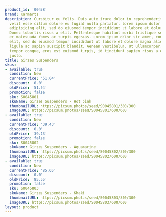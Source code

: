 ```yaml
---
product_id: '00458'
brand: Karmarts
description: Curabitur eu felis. Duis aute irure dolor in reprehenderit in voluptate
  velit esse cillum dolore eu fugiat nulla pariatur. Lorem ipsum dolor sit amet, consectetur
  adipisicing elit, sed do eiusmod tempor incididunt ut labore et dolore magna aliqua.
  Donec lobortis risus a elit. Pellentesque habitant morbi tristique senectus et netus
  et malesuada fames ac turpis egestas. Lorem ipsum dolor sit amet, consectetur adipisicing
  elit, sed do eiusmod tempor incididunt ut labore et dolore magna aliqua. Proin eu
  ligula ac sapien suscipit blandit. Aenean vestibulum. Ut ullamcorper, ligula eu
  tempor congue, eros est euismod turpis, id tincidunt sapien risus a quam. Proin
  justo.
title: Girzes Suspenders
skus:
- available: true
  condition: New
  currentPrice: '51.04'
  discount: '0.0'
  oldPrice: '51.04'
  promotion: false
  sku: S0045801
  skuName: Girzes Suspenders - Hot pink
  thumbnailURL: https://picsum.photos/seed/S0045801/300/300
  imageURL: https://picsum.photos/seed/S0045801/600/600
- available: true
  condition: New
  currentPrice: '39.43'
  discount: '0.0'
  oldPrice: '39.43'
  promotion: false
  sku: S0045802
  skuName: Girzes Suspenders - Aquamarine
  thumbnailURL: https://picsum.photos/seed/S0045802/300/300
  imageURL: https://picsum.photos/seed/S0045802/600/600
- available: true
  condition: New
  currentPrice: '85.65'
  discount: '0.0'
  oldPrice: '85.65'
  promotion: false
  sku: S0045803
  skuName: Girzes Suspenders - Khaki
  thumbnailURL: https://picsum.photos/seed/S0045803/300/300
  imageURL: https://picsum.photos/seed/S0045803/600/600
layout: product
---
```

